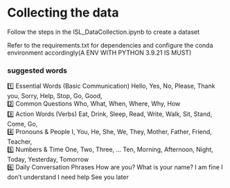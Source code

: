 <h1> Collecting the data</h1>
<p>Follow the steps in the ISL_DataCollection.ipynb to create a dataset</p>
<p>Refer to the requirements.txt for dependencies and configure the conda environment accordingly(A ENV WITH PYTHON 3.9.21 IS MUST)</p>
<h3> suggested words</h3>
<p>
  1️⃣ Essential Words (Basic Communication)
Hello,
Yes,
No,
Please,
Thank you,
Sorry,
Help,
Stop,
Go,
Good, <br/>
2️⃣ Common Questions
Who,
What,
When,
Where,
Why,
How <br/>
3️⃣ Action Words (Verbs)
Eat,
Drink,
Sleep,
Read,
Write,
Walk,
Sit,
Stand,
Come,
Go, <br/>
4️⃣ Pronouns & People
I,
You,
He,
She,
We,
They,
Mother,
Father,
Friend,
Teacher, <br/>
5️⃣ Numbers & Time
One, Two, Three, … Ten,
Morning,
Afternoon,
Night,
Today,
Yesterday,
Tomorrow <br/>
6️⃣ Daily Conversation Phrases
How are you?
What is your name?
I am fine
I don’t understand
I need help
See you later <br/>
</p>
